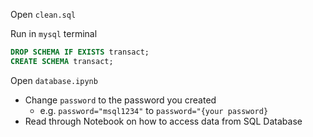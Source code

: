 Open `clean.sql`

Run in `mysql` terminal
```sql
DROP SCHEMA IF EXISTS transact;
CREATE SCHEMA transact;
```

Open `database.ipynb`
- Change `password` to the password you created
    - e.g. `password="msql1234"` to `password="{your password}`
- Read through Notebook on how to access data from SQL Database

